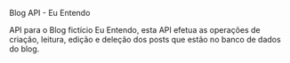 Blog API - Eu Entendo

API para o Blog fictício Eu Entendo, esta API efetua as operações de criação, leitura, edição e deleção dos posts que estão no banco de dados do blog.
